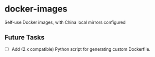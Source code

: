 # docker-images

Self-use Docker images, with China local mirrors configured

## Future Tasks

- [ ] Add (2.x compatible) Python script for generating custom Dockerfile.

